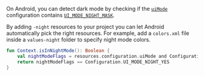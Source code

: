 On Android, you can detect dark mode by checking if the [`uiMode`](https://developer.android.com/reference/android/content/res/Configuration#uiMode) configuration contains [`UI_MODE_NIGHT_MASK`](https://developer.android.com/reference/android/content/res/Configuration#UI_MODE_NIGHT_MASK).

By adding `-night` resources to your project you can let Android automatically pick the right resources. For example, add a `colors.xml` file inside a `values-night` folder to specify night mode colors.

```kotlin
fun Context.isInNightMode(): Boolean {
    val nightModeFlags = resources.configuration.uiMode and Configuration.UI_MODE_NIGHT_MASK
    return nightModeFlags == Configuration.UI_MODE_NIGHT_YES
}
```
